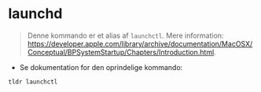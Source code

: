 # launchd

> Denne kommando er et alias af `launchctl`.
> Mere information: <https://developer.apple.com/library/archive/documentation/MacOSX/Conceptual/BPSystemStartup/Chapters/Introduction.html>.

- Se dokumentation for den oprindelige kommando:

`tldr launchctl`
